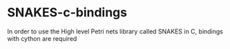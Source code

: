 # SNAKES-c-bindings
In order to use the High level Petri nets library called SNAKES in C, bindings with cython are required
